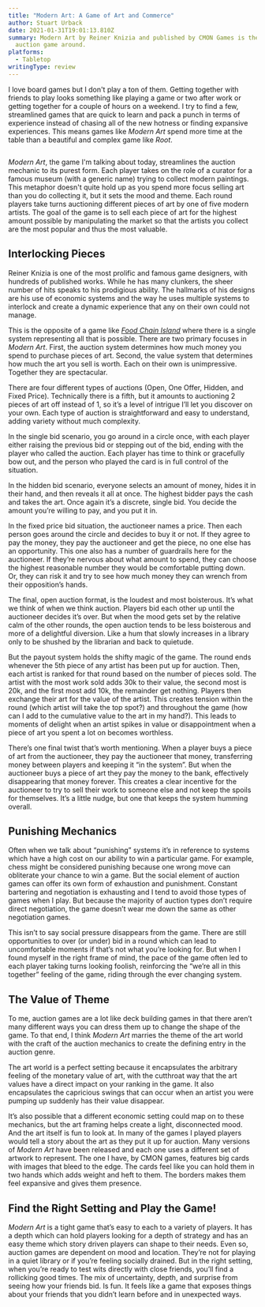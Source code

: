 ```yaml
---
title: "Modern Art: A Game of Art and Commerce"
author: Stuart Urback
date: 2021-01-31T19:01:13.810Z
summary: Modern Art by Reiner Knizia and published by CMON Games is the best
  auction game around.
platforms:
  - Tabletop
writingType: review
---
```

I love board games but I don't play a ton of them. Getting together with friends to play looks something like playing a game or two after work or getting together for a couple of hours on a weekend. I try to find a few, streamlined games that are quick to learn and pack a punch in terms of experience instead of chasing all of the new hotness or finding expansive experiences. This means games like *Modern Art* spend more time at the table than a beautiful and complex game like *Root*.

![]()

*Modern Art*, the game I'm talking about today, streamlines the auction mechanic to its purest form. Each player takes on the role of a curator for a famous museum (with a generic name) trying to collect modern paintings. This metaphor doesn't quite hold up as you spend more focus selling art than you do collecting it, but it sets the mood and theme. Each round players take turns auctioning different pieces of art by one of five modern artists. The goal of the game is to sell each piece of art for the highest amount possible by manipulating the market so that the artists you collect are the most popular and thus the most valuable.

## Interlocking Pieces

Reiner Knizia is one of the most prolific and famous game designers, with hundreds of published works. While he has many clunkers, the sheer number of hits speaks to his prodigious ability. The hallmarks of his designs are his use of economic systems and the way he uses multiple systems to interlock and create a dynamic experience that any on their own could not manage.

This is the opposite of a game like *[Food Chain Island](https://playthistonight.com/posts/food-chain-island:-survival-of-the-solitaire/)* where there is a single system representing all that is possible. There are two primary focuses in *Modern Art*. First, the auction system determines how much money you spend to purchase pieces of art. Second, the value system that determines how much the art you sell is worth. Each on their own is unimpressive. Together they are spectacular.

There are four different types of auctions (Open, One Offer, Hidden, and Fixed Price). Technically there is a fifth, but it amounts to auctioning 2 pieces of art off instead of 1, so it’s a level of intrigue I’ll let you discover on your own. Each type of auction is straightforward and easy to understand, adding variety without much complexity.

In the single bid scenario, you go around in a circle once, with each player either raising the previous bid or stepping out of the bid, ending with the player who called the auction. Each player has time to think or gracefully bow out, and the person who played the card is in full control of the situation.

In the hidden bid scenario, everyone selects an amount of money, hides it in their hand, and then reveals it all at once. The highest bidder pays the cash and takes the art. Once again it’s a discrete, single bid. You decide the amount you’re willing to pay, and you put it in.

In the fixed price bid situation, the auctioneer names a price. Then each person goes around the circle and decides to buy it or not. If they agree to pay the money, they pay the auctioneer and get the piece, no one else has an opportunity. This one also has a number of guardrails here for the auctioneer. If they’re nervous about what amount to spend, they can choose the highest reasonable number they would be comfortable putting down. Or, they can risk it and try to see how much money they can wrench from their opposition’s hands.

The final, open auction format, is the loudest and most boisterous. It’s what we think of when we think auction. Players bid each other up until the auctioneer decides it’s over. But when the mood gets set by the relative calm of the other rounds, the open auction tends to be less boisterous and more of a delightful diversion. Like a hum that slowly increases in a library only to be shushed by the librarian and back to quietude.

But the payout system holds the shifty magic of the game. The round ends whenever the 5th piece of any artist has been put up for auction. Then, each artist is ranked for that round based on the number of pieces sold. The artist with the most work sold adds 30k to their value, the second most is 20k, and the first most add 10k, the remainder get nothing. Players then exchange their art for the value of the artist. This creates tension within the round (which artist will take the top spot?) and throughout the game (how can I add to the cumulative value to the art in my hand?). This leads to moments of delight when an artist spikes in value or disappointment when a piece of art you spent a lot on becomes worthless.

There’s one final twist that’s worth mentioning. When a player buys a piece of art from the auctioneer, they pay the auctioneer that money, transferring money between players and keeping it “in the system”. But when the auctioneer buys a piece of art they pay the money to the bank, effectively disappearing that money forever. This creates a clear incentive for the auctioneer to try to sell their work to someone else and not keep the spoils for themselves. It’s a little nudge, but one that keeps the system humming overall.

## Punishing Mechanics

Often when we talk about “punishing” systems it’s in reference to systems which have a high cost on our ability to win a particular game. For example, chess might be considered punishing because one wrong move can obliterate your chance to win a game. But the social element of auction games can offer its own form of exhaustion and punishment. Constant bartering and negotiation is exhausting and I tend to avoid those types of games when I play. But because the majority of auction types don’t require direct negotiation, the game doesn’t wear me down the same as other negotiation games.

This isn’t to say social pressure disappears from the game. There are still opportunities to over (or under) bid in a round which can lead to uncomfortable moments if that’s not what you’re looking for. But when I found myself in the right frame of mind, the pace of the game often led to each player taking turns looking foolish, reinforcing the “we’re all in this together” feeling of the game, riding through the ever changing system.

## The Value of Theme

To me, auction games are a lot like deck building games in that there aren’t many different ways you can dress them up to change the shape of the game. To that end, I think *Modern Art* marries the theme of the art world with the craft of the auction mechanics to create the defining entry in the auction genre.

The art world is a perfect setting because it encapsulates the arbitrary feeling of the monetary value of art, with the cutthroat way that the art values have a direct impact on your ranking in the game. It also encapsulates the capricious swings that can occur when an artist you were pumping up suddenly has their value disappear.

It’s also possible that a different economic setting could map on to these mechanics, but the art framing helps create a light, disconnected mood. And the art itself is fun to look at. In many of the games I played players would tell a story about the art as they put it up for auction. Many versions of *Modern Art* have been released and each one uses a different set of artwork to represent. The one I have, by CMON games, features big cards with images that bleed to the edge. The cards feel like you can hold them in two hands which adds weight and heft to them. The borders makes them feel expansive and gives them presence.

## Find the Right Setting and Play the Game!

*Modern Art* is a tight game that’s easy to each to a variety of players. It has a depth which can hold players looking for a depth of strategy and has an easy theme which story driven players can shape to their needs. Even so, auction games are dependent on mood and location. They’re not for playing in a quiet library or if you’re feeling socially drained. But in the right setting, when you’re ready to test wits directly with close friends, you’ll find a rollicking good times. The mix of uncertainty, depth, and surprise from seeing how your friends bid. Is fun. It feels like a game that exposes things about your friends that you didn’t learn before and in unexpected ways.